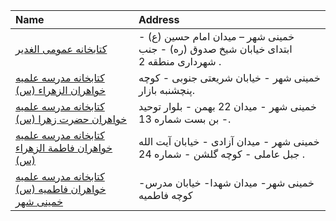 | Name                                                                | Address                                                                               |
|:--------------------------------------------------------------------|:--------------------------------------------------------------------------------------|
| [كتابخانه عمومی الغدير](http://isfahanpl.ir)                        | خمینی شهر – میدان امام حسین (ع) - ابتدای خیابان شیخ صدوق (ره) - جنب شهرداری منطقه 2 . |
| [كتابخانه مدرسه علمیه خواهران الزهراء (س)](http://lib.whc.ir)       | خمینی شهر - خیابان شریعتی جنوبی - كوچه پنچشنبه بازار.                                 |
| [كتابخانه مدرسه علمیه خواهران حضرت زهرا (س)](http://lib.whc.ir)     | خمینی شهر - میدان 22 بهمن - بلوار توحید - بن بست شماره 13.                            |
| [كتابخانه مدرسه علمیه خواهران فاطمة الزهراء (س)](http://lib.whc.ir) | خمینی شهر - میدان آزادی - خیابان آیت الله جبل عاملی - كوچه گلشن - شماره 24 .          |
| [کتابخانه مدرسه علمیه خواهران فاطمیه (س) خمینی شهر](http://)        | خمینی شهر- میدان شهدا- خیابان مدرس- كوچه فاطمیه                                       |